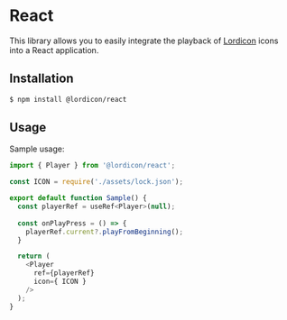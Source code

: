 # React

This library allows you to easily integrate the playback of [Lordicon](https://lordicon.com/) icons into a React application.

## Installation

```bash
$ npm install @lordicon/react
```

## Usage

Sample usage:

```js
import { Player } from '@lordicon/react';

const ICON = require('./assets/lock.json');

export default function Sample() {    
  const playerRef = useRef<Player>(null);
  
  const onPlayPress = () => {
    playerRef.current?.playFromBeginning();
  }

  return (
    <Player 
      ref={playerRef} 
      icon={ ICON }
    />
  );
}
```
